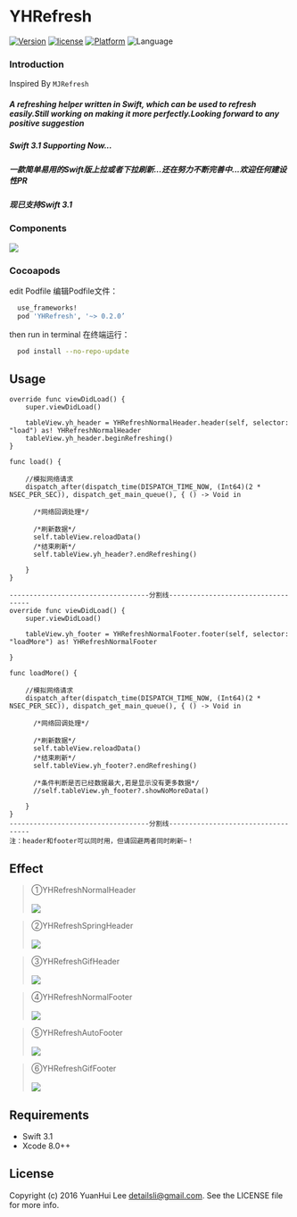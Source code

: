 # YHRefresh

[![Version](https://img.shields.io/cocoapods/v/YHRefresh.svg)](http://cocoadocs.org/docsets/YHRefresh)
[![license](https://img.shields.io/cocoapods/l/YHRefresh.svg)](http://cocoadocs.org/docsets/YHRefresh)
[![Platform](https://img.shields.io/cocoapods/p/YHRefresh.svg)](http://cocoadocs.org/docsets/YHRefresh)
![Language](https://img.shields.io/badge/Language-%20Swift%203.1%20-blue.svg)

### Introduction 
Inspired By `MJRefresh`
##### A refreshing helper written in Swift, which can be used to refresh easily.Still working on making it more perfectly.Looking forward to any positive suggestion 
##### Swift 3.1 Supporting Now...
##### 一款简单易用的Swift版上拉或者下拉刷新...还在努力不断完善中...欢迎任何建设性PR
##### 现已支持Swift 3.1

### Components
![](http://ww3.sinaimg.cn/mw1024/9a2346e2gw1f51ztblwehj20j1073gm7.jpg)

### Cocoapods
edit Podfile 编辑Podfile文件： 
``` bash 
  use_frameworks!
  pod 'YHRefresh', '~> 0.2.0’
```
then run in terminal 在终端运行：
``` bash 
  pod install --no-repo-update
```
## Usage
    override func viewDidLoad() {
        super.viewDidLoad()
        
        tableView.yh_header = YHRefreshNormalHeader.header(self, selector: "load") as! YHRefreshNormalHeader
        tableView.yh_header.beginRefreshing()
    }
    
    func load() {
        
        //模拟网络请求
        dispatch_after(dispatch_time(DISPATCH_TIME_NOW, (Int64)(2 * NSEC_PER_SEC)), dispatch_get_main_queue(), { () -> Void in
	
	      /*网络回调处理*/
	    
	      /*刷新数据*/
	      self.tableView.reloadData()
	      /*结束刷新*/
	      self.tableView.yh_header?.endRefreshing()
    
        }
    }
    
    -----------------------------------分割线-----------------------------------
    override func viewDidLoad() {
        super.viewDidLoad()
        
        tableView.yh_footer = YHRefreshNormalFooter.footer(self, selector: "loadMore") as! YHRefreshNormalFooter
        
    }
    
    func loadMore() {
        
        //模拟网络请求
        dispatch_after(dispatch_time(DISPATCH_TIME_NOW, (Int64)(2 * NSEC_PER_SEC)), dispatch_get_main_queue(), { () -> Void in
        
 	      /*网络回调处理*/
 	    
	      /*刷新数据*/
	      self.tableView.reloadData()
	      /*结束刷新*/
	      self.tableView.yh_footer?.endRefreshing()
	    
	      /*条件判断是否已经数据最大,若是显示没有更多数据*/
 	      //self.tableView.yh_footer?.showNoMoreData()

        }
    }
    -----------------------------------分割线-----------------------------------
    注：header和footer可以同时用，但请回避两者同时刷新~！

## Effect
>①YHRefreshNormalHeader<br><br>
![](http://ww2.sinaimg.cn/mw1024/9a2346e2jw1f52us5ae1wg208h0f943j.gif)

>②YHRefreshSpringHeader<br><br>
![](http://ww1.sinaimg.cn/mw1024/9a2346e2gw1f52us2n93ig208i0f7n1e.gif)

>③YHRefreshGifHeader<br><br>
![](http://ww4.sinaimg.cn/mw1024/9a2346e2gw1f4yfcyypjeg208h0fcdmt.gif)

>④YHRefreshNormalFooter<br><br>
![](http://ww2.sinaimg.cn/mw1024/9a2346e2jw1f52wcf4mq6g208i0fajxb.gif)

>⑤YHRefreshAutoFooter<br><br>
![](http://ww4.sinaimg.cn/mw1024/9a2346e2jw1f52wcgn3psg208i0fa0xm.gif)

>⑥YHRefreshGifFooter<br><br>
![](http://ww1.sinaimg.cn/mw1024/9a2346e2gw1f4yfd1c1pag208h0fcjuj.gif)

## Requirements
* Swift 3.1
* Xcode 8.0++

## License

Copyright (c) 2016 YuanHui Lee detailsli@gmail.com. See the LICENSE file for more info.

